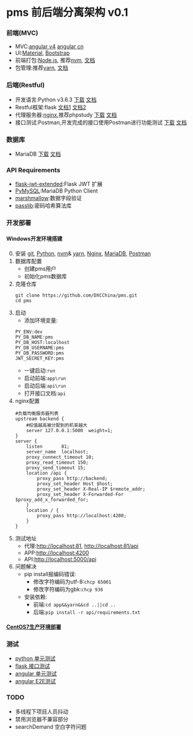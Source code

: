 # pms 前后端分离架构 v0.1
### 前端(MVC)
* MVC:[angular v4](https://angular.io/) [angular cn](https://angular.cn/)
* UI:[Material](https://material.angular.io/),
   [Bootstrap](https://getbootstrap.com/)
* 前端打包:[Node.js](https://nodejs.org),
    推荐[nvm](https://github.com/coreybutler/nvm-windows/releases/download/1.1.6/nvm-setup.zip),
    [文档](https://github.com/coreybutler/nvm-windows)
* 包管理:推荐[yarn](https://yarnpkg.com/latest.msi),
    [文档](https://yarnpkg.com/docs/cli/)
### 后端(Restful)
* 开发语言:Python v3.6.3
[下载](https://www.python.org/ftp/python/3.6.3/python-3.6.3-amd64.exe) 
[文档](http://www.runoob.com/python3/python3-tutorial.html)
* Restful框架:flask 
[文档1](http://flask.pocoo.org/docs/dev/)
[文档2](http://www.pythondoc.com/)
* 代理服务器:[nginx](https://nginx.org/),推荐phpstudy
[下载](http://www.phpstudy.net/phpstudy/phpStudy2017.zip)
[文档](http://www.phpstudy.net/download.html)
* 接口测试:Postman,开发完成的接口使用Postman进行功能测试
[下载](https://dl.pstmn.io/download/latest/win64)
[文档](http://www.cnblogs.com/s380774061/p/4624326.html)
### 数据库
* MariaDB 
[下载](https://mirrors.tuna.tsinghua.edu.cn/mariadb//mariadb-10.2.9/winx64-packages/mariadb-10.2.9-winx64.msi) 
[文档](http://www.runoob.com/mysql/mysql-tutorial.html)
### API Requirements
* [flask-jwt-extended](http://flask-jwt-extended.readthedocs.io/en/latest/):Flask JWT 扩展
* [PyMySQL](https://pymysql.readthedocs.io/en/latest/modules/index.html):MariaDB Python Client
* [marshmallow](http://marshmallow.readthedocs.io/en/latest/):数据字段验证
* [passlib](https://passlib.readthedocs.io/en/stable/):密码哈希算法库
### 开发部署
#### Windows开发环境搭建
0. 安装 [git](https://git-scm.com/download/win),
    [Python](https://www.python.org/ftp/python/3.6.3/python-3.6.3-amd64.exe),
    [nvm](https://github.com/coreybutler/nvm-windows/releases/download/1.1.6/nvm-setup.zip)&
    [yarn](https://yarnpkg.com/latest.msi),
    [Nginx](http://www.phpstudy.net/phpstudy/phpStudy2017.zip),
    [MariaDB](https://mirrors.tuna.tsinghua.edu.cn/mariadb//mariadb-10.2.9/winx64-packages/mariadb-10.2.9-winx64.msi),
    [Postman](https://dl.pstmn.io/download/latest/win64)
1. 数据库配置
    * 创建pms用户
    * 初始化pms数据库
2. 克隆仓库
    ```shell
    git clone https://github.com/DXCChina/pms.git
    cd pms
    ```
3. 启动
    * 添加环境变量:
    ```
    PY_ENV:dev
    PY_DB_NAME:pms
    PY_DB_HOST:localhost
    PY_DB_USERNAME:pms
    PY_DB_PASSWORD:pms
    JWT_SECRET_KEY:pms
    ```
    * 一键启动:`run`
    * 启动前端:`app\run`
    * 启动后端:`api\run`
    * 打开接口文档:`api`
4. nginx配置
    ```
    #负载均衡服务器列表
    upstream backend {
        #权值越高被分配到的机率越大
        server 127.0.0.1:5000  weight=1;
    }
    server {
        listen       81;
        server_name  localhost;
        proxy_connect_timeout 10;
        proxy_read_timeout 150;
        proxy_send_timeout 15;
        location /api {
            proxy_pass http://backend;
            proxy_set_header Host $host;
            proxy_set_header X-Real-IP $remote_addr;
            proxy_set_header X-Forwarded-For $proxy_add_x_forwarded_for;
        }
        location / {
            proxy_pass http://localhost:4200;
        }
    }
    ```
5. 测试地址
    * 代理:[http://localhost:81](http://localhost:81),
    [http://localhost:81/api](http://localhost:81/api)
    * APP:[http://localhost:4200](http://localhost:4200)
    * API:[http://localhost:5000/api](http://localhost:5000/api)
6. 问题解决
    * pip install报编码错误:
        * 修改字符编码为utf-8:`chcp 65001`
        * 修改字符编码为gbk:`chcp 936`
    * 安装依赖:
        * 前端:`cd app&&yarn&&cd ..||cd ..`
        * 后端:`pip install -r api/requirements.txt`
#### [CentOS7生产环境部署](https://github.com/canfeit/pms/blob/master/docs/%E7%94%9F%E4%BA%A7%E7%8E%AF%E5%A2%83%E9%83%A8%E7%BD%B2.md)
### 测试
* [python 单元测试](https://hypothesis.readthedocs.io/en/master/quickstart.html)
* [flask 接口测试](http://flask.pocoo.org/docs/dev/testing/)
* [angular 单元测试](https://angular.cn/guide/testing)
* [angular E2E测试](http://www.protractortest.org/#/tutorial)
### TODO
* 多线程下项目人员抖动
* 禁用浏览器不兼容部分
* searchDemand 空白字符问题
